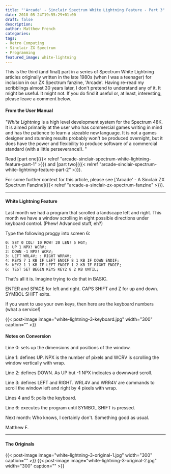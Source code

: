 ```yaml
---
title: "'Arcade' - Sinclair Spectrum White Lightning Feature - Part 3"
date: 2018-05-24T19:55:29+01:00
draft: false
description: 
author: Matthew French
categories:
tags:
- Retro Computing
- Sinclair ZX Spectrum
- Programming
featured_image: white-lightning
---
```


This is the third (and final) part in a series of Spectrum White Lightning articles originally written in the late 1980s (when I was a teenager) for inclusion in our ZX Spectrum fanzine, 'Arcade'. Having re-read my scribblings almost 30 years later, I don't pretend to understand any of it. It might be useful. It might not. If you do find it useful or, at least, interesting, please leave a comment below.

<!--more-->

#### From the User Manual

_"White Lightning_ is a high level development system for the Spectrum 48K. It is aimed primarily at the user who has commercial games writing in mind and has the patience to learn a sizeable new language. It is not a games designer and stunning results probably won't be produced overnight, but it does have the power and flexibility to produce software of a commercial standard (with a little perseverance!). "

Read [part one]({{< relref "arcade-sinclair-spectrum-white-lightning-feature-part-1" >}}) and [part two]({{< relref "arcade-sinclair-spectrum-white-lightning-feature-part-2" >}}).

For some further context for this article, please see ['Arcade' - A Sinclair ZX Spectrum Fanzine]({{< relref "arcade-a-sinclair-zx-spectrum-fanzine" >}}).

---

#### White Lightning Feature

Last month we had a program that scrolled a landscape left and right. This month we have a window scrolling in eight possible directions under keyboard control. (Phew! Advanced stuff, eh?)

Type the following proggy into screen 6:

```
0: SET 0 COL! 10 ROW! 20 LEN! 5 HGT;
1: UP 1 NPX! WCRV;
2: DOWN -1 NPX! WCRV;
3: LEFT WRL4V; : RIGHT WRR4V;
4: KEYS 7 1 KB IF LEFT ENDIF 8 1 KB IF DOWN ENDIF;
5: KEY2 1 1 KB IF LEFT ENDIF 1 2 KB IF RIGHT ENDIF;
6: TEST SET BEGIN KEYS KEY2 8 2 KB UNTIL;
```

That's all it is. Imagine trying to do that in BASIC.

ENTER and SPACE for left and right. CAPS SHIFT and Z for up and down. SYMBOL SHIFT exits.

If you want to use your own keys, then here are the keyboard numbers (what a service!)

{{< post-image image="white-lightning-3-keyboard.jpg" width="300" caption="" >}}

#### Notes on Conversion

Line 0: sets up the dimensions and positions of the window.

Line 1: defines UP. NPX is the number of pixels and WCRV is scrolling the window vertically with wrap.

Line 2: defines DOWN. As UP but -1 NPX indicates a downward scroll.

Line 3: defines LEFT and RIGHT. WRL4V and WRR4V are commands to scroll the window left and right by 4 pixels with wrap.

Lines 4 and 5: polls the keyboard.

Line 6: executes the program until SYMBOL SHIFT is pressed.

Next month: Who knows, I certainly don't. Something good as usual.

Matthew F.

---

#### The Originals

{{< post-image image="white-lightning-3-original-1.jpg" width="300" caption="" >}}
{{< post-image image="white-lightning-3-original-2.jpg" width="300" caption="" >}}